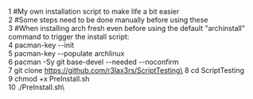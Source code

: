 1 #My own installation script to make life a bit easier\
2 #Some steps need to be done manually before using these\
3 #When installing arch fresh even before using the default "archinstall" command to trigger the install script:\
4 pacman-key --init\
5 pacman-key --populate archlinux\
6 pacman -Sy git base-devel --needed --noconfirm\
7 git clone https://github.com/r3lax3rs/ScriptTesting\
8 cd ScriptTesting\
9 chmod +x PreInstall.sh\
10 ./PreInstall.sh\
